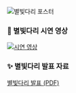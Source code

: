 ![별빛다리 포스터](https://github.com/user-attachments/assets/dce2b00f-5cb4-4d12-962e-58c46ac21e75)

### 🎥 별빛다리 시연 영상

[![시연 영상](https://img.youtube.com/vi/ikIy5DqPYYw/0.jpg)](https://www.youtube.com/watch?v=ikIy5DqPYYw&t=2s)

### ✨ 별빛다리 발표 자료

[별빛다리 발표 (PDF)](https://github.com/starlight-dari/.github/blob/main/%EB%B3%84%EB%B9%9B%EB%8B%A4%EB%A6%AC%20%EB%B0%9C%ED%91%9C.pdf)
